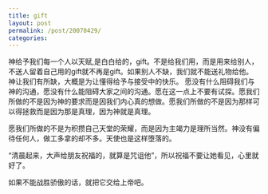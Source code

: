 ```yaml
---
title: gift
layout: post
permalink: /post/20070429/
categories: 
---
```


神给予我们每一个人以天赋,是白白给的，gift。不是给我们用，而是用来给别人，不送人留着自己用的gift就不再是gift。如果别人不缺，我们就不能送礼物给他。神让我们有所缺，大概是为让懂得给予与接受中的快乐。 
愿没有什么阻碍我们与神的沟通，愿没有什么能阻碍大家之间的沟通。愿在这一点上不要有试探。愿我们所做的不是因为神的要求而是因我们内心真的想做。愿我们所做的不是因为那样可以得拯救而是因为那是真理，因为神就是真理。

愿我们所做的不是为积攒自己天堂的荣耀，而是因为主竭力是理所当然。神没有偏待任何人，做工多拿的却不多。天使也是这样堕落的。

“清晨起来，大声给朋友祝福的，就算是咒诅他”，所以祝福不要让她看见，心里就好了。

如果不能战胜骄傲的话，就把它交给上帝吧。
